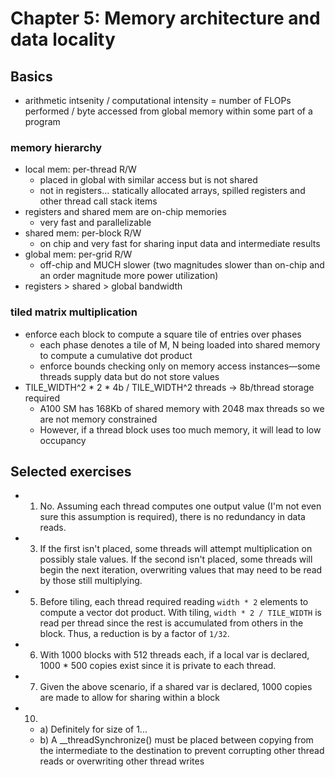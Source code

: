# Chapter 5: Memory architecture and data locality
## Basics
- arithmetic intsenity / computational intensity = number of FLOPs performed / byte accessed from global memory within some part of a program
### memory hierarchy
- local mem: per-thread R/W
    - placed in global with similar access but is not shared
    - not in registers... statically allocated arrays, spilled registers and other thread call stack items
- registers and shared mem are on-chip memories
    - very fast and parallelizable
- shared mem: per-block R/W
    - on chip and very fast for sharing input data and intermediate results
- global mem: per-grid R/W
    - off-chip and MUCH slower (two magnitudes slower than on-chip and an order magnitude more power utilization)
- registers > shared > global bandwidth
### tiled matrix multiplication
- enforce each block to compute a square tile of entries over phases
    - each phase denotes a tile of M, N being loaded into shared memory to compute a cumulative dot product
    - enforce bounds checking only on memory access instances—some threads supply data but do not store values
- TILE_WIDTH^2 * 2 * 4b / TILE_WIDTH^2 threads -> 8b/thread storage required
    - A100 SM has 168Kb of shared memory with 2048 max threads so we are not memory constrained
    - However, if a thread block uses too much memory, it will lead to low occupancy

## Selected exercises
- 1) No. Assuming each thread computes one output value (I'm not even sure this assumption is required), there is no redundancy in data reads.
- 3) If the first isn't placed, some threads will attempt multiplication on possibly stale values. If the second isn't placed, some threads will begin the next iteration, overwriting values that may need to be read by those still multiplying.
- 5) Before tiling, each thread required reading ```width * 2``` elements to compute a vector dot product. With tiling, ```width * 2 / TILE_WIDTH``` is read per thread since the rest is accumulated from others in the block. Thus, a reduction is by a factor of ```1/32```.
- 6) With 1000 blocks with 512 threads each, if a local var is declared, 1000 * 500 copies exist since it is private to each thread.
- 7) Given the above scenario, if a shared var is declared, 1000 copies are made to allow for sharing within a block
- 10) 
    - a) Definitely for size of 1...
    - b) A __threadSynchronize() must be placed between copying from the intermediate to the destination to prevent corrupting other thread reads or overwriting other thread writes